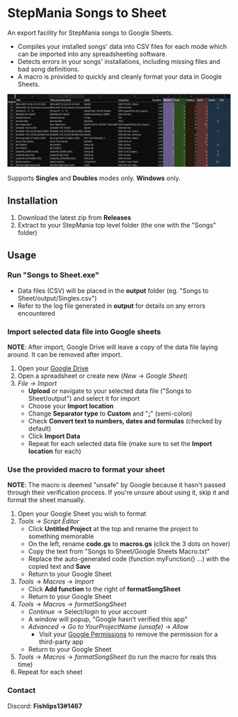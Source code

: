 # StepMania Songs to Sheet

An export facility for StepMania songs to Google Sheets.

* Compiles your installed songs' data into CSV files for each mode which can be imported into any spreadsheeting software.
* Detects errors in your songs' installations, including missing files and bad song definitions.
* A macro is provided to quickly and cleanly format your data in Google Sheets.

![Example image](/songs-to-sheet-example.png)

Supports __Singles__ and __Doubles__ modes only.
__Windows__ only.

## Installation

1. Download the latest zip from __Releases__
2. Extract to your StepMania top level folder (the one with the "Songs" folder)

## Usage

### Run "Songs to Sheet.exe"

* Data files (CSV) will be placed in the __output__ folder (eg. "Songs to Sheet/output/Singles.csv")
* Refer to the log file generated in __output__ for details on any errors encountered

### Import selected data file into Google sheets

__NOTE__: After import, Google Drive will leave a copy of the data file laying around. It can be removed after import.

1. Open your [Google Drive](https://drive.google.com)
2. Open a spreadsheet or create new (_New_ -> _Google Sheet_)
3. _File_ -> _Import_
   * __Upload__ or navigate to your selected data file ("Songs to Sheet/output") and select it for import
   * Choose your __Import location__
   * Change __Separator type__ to __Custom__ and "__;__" (semi-colon)
   * Check __Convert text to numbers, dates and formulas__ (checked by default)
   * Click __Import Data__
   * Repeat for each selected data file (make sure to set the __Import location__ for each)

### Use the provided macro to format your sheet

__NOTE__: The macro is deemed "unsafe" by Google because it hasn't passed through their verification process.
If you're unsure about using it, skip it and format the sheet manually.

1. Open your Google Sheet you wish to format
2. _Tools_ -> _Script Editor_
   * Click __Untitled Project__ at the top and rename the project to something memorable
   * On the left, rename __code.gs__ to __macros.gs__ (click the 3 dots on hover)
   * Copy the text from "Songs to Sheet/Google Sheets Macro.txt"
   * Replace the auto-generated code (function myFunction() ...) with the copied text and __Save__
   * Return to your Google Sheet
3. _Tools_ -> _Macros_ -> _Import_
   * Click __Add function__ to the right of __formatSongSheet__
   * Return to your Google Sheet
4. _Tools_ -> _Macros_ -> _formatSongSheet_
   * _Continue_ -> Select/login to your account
   * A window will popup, "Google hasn’t verified this app"
   * _Advanced_ -> _Go to YourProjectName (unsafe)_ -> _Allow_
      * Visit your [Google Permissions](https://myaccount.google.com/permissions) to remove the permission for a third-party app
   * Return to your Google Sheet
5. _Tools_ -> _Macros_ -> _formatSongSheet_ (to run the macro for reals this time)
6. Repeat for each sheet

### Contact

Discord: __Fishlips13#1467__
